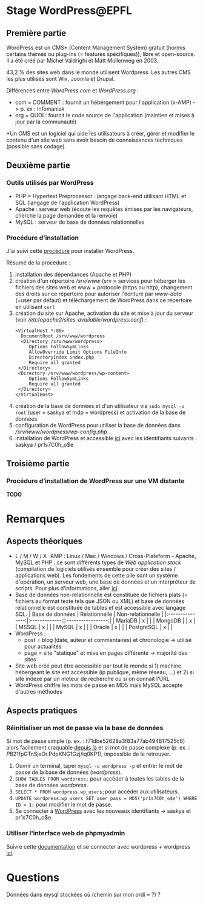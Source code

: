 # Stage WordPress@EPFL

## Première partie 

WordPress est un CMS* (Content Management System) gratuit (hormis certains thèmes ou plug-ins (= features spécifiques)), libre et open-source. Il a été créé par Michel Valdrighi et Matt Mullenweg en 2003.

43,2 % des sites web dans le monde utilisent Wordpress. Les autres CMS les plus utilisés sont Wix, Joomla et Drupal.

Différences entre *WordPress.com* et *WordPress.org* :

- com = COMMENT : fournit un hébérgement pour l'application (x-AMP) -> p. ex : Infomaniak
- org = QUOI : fournit le code source de l'application (maintien et mises à jour par la communauté)

*Un CMS est un logiciel qui aide les utilisateurs à créer, gérer et modifier le contenu d'un site web sans avoir besoin de connaissances techniques (possible sans codage).

## Deuxième partie

### Outils utilisés par WordPress

- PHP = Hypertext Preprocessor : langage back-end utilisant HTML et SQL (langage de l'application WordPress)
- Apache : serveur web (écoute les requêtes émises par les navigateurs, cherche la page demandée et la renvoie)
- MySQL : serveur de base de données relationnelles

### Procédure d'installation

J'ai suivi cette [procédure](https://ubuntu.com/tutorials/install-and-configure-wordpress#1-overview) pour installer WordPress.

Résumé de la procédure :
1) installation des dépendances (Apache et PHP)
2) création d'un répertoire */srv/www* (srv = services pour héberger les fichiers des sites web et www = protocole (https ou http), changement des droits sur ce répertoire pour autoriser l'écriture par *www-data* (=user par défaut) et téléchargement de WordPress dans ce répertoire en utilisant `curl`
3) création du site sur Apache, activation du site et mise à jour du serveur (voir */etc/apache2/sites-available/wordpress.conf*) :
   ```
   <VirtualHost *:80>
     DocumentRoot /srv/www/wordpress
     <Directory /srv/www/wordpress>
        Options FollowSymLinks
        AllowOverride Limit Options FileInfo
        DirectoryIndex index.php
        Require all granted
    </Directory>
    <Directory /srv/www/wordpress/wp-content>
        Options FollowSymLinks
        Require all granted
    </Directory>
   </VirtualHost>
   ```
4) création de la base de données et d'un utilisateur via `sudo mysql -u root` (user = saskya et mdp = wordpress) et activation de la base de données
6) configuration de WordPress pour utiliser la base de données dans */srv/www/wordpress/wp-config.php*
7) installation de WordPress et accessible [ici](http://localhost/wp-admin/index.php) avec les identifiants suivants : saskya / pr1s7C0h_o$e

## Troisième partie

### Procédure d’installation de WordPress sur une VM distante

**TODO**

# Remarques

## Aspects théoriques

- L / M / W / X -AMP : Linux / Mac / Windows / Cross-Plateform - Apache, MySQL et PHP : ce sont différents types de *Web application stack* (compilation de logiciels utilisés ensemble pour créer des sites / applications web). Les fondements de cette pile sont un système d'opération, un serveur web, une base de données et un interpréteur de scripts. Pour plus d'informations, aller [ici](https://www.geeksforgeeks.org/what-is-the-difference-between-lamp-stack-mamp-stack-and-wamp-stack/).
- Base de données non-relationnelle est constituée de fichiers plats (= fichiers au format texte tels que JSON ou XML) et base de données relationnelle est constituée de tables et est accessible avec langage SQL.
  | Base de données | Relationnelle | Non-relationnelle |
  |:---------------:|:-------------:|:-----------------:|
  | MariaDB         | x             |                   |
  | MongoDB         |               | x                 |
  | MSSQL           | x             |                   |
  | MySQL           | x             |                   |
  | Oracle          | x             |                   |
  | PostgreSQL      | x             |                   |
- WordPress :
  - post = blog (date, auteur et commentaires) et chronologie -> utilisé pour actualités
  - page = site "statique" et mise en pages différente -> majorité des sites
- Site web créé peut être accessible par tout le monde si 1) machine hébergeant le site est accessible (ip publique, même réseau, ...) et 2) si site indexé par un moteur de recherche ou si on connait l'URL
- WordPress chiffre les mots de passe en MD5 mais MySQL accepte d'autres méthodes

## Aspects pratiques
 
### Réinitialiser un mot de passe via la base de données

Si mot de passe simple (p. ex. : f71dbe52628a3f83a77ab494817525c6) alors facilement craquable [depuis là](https://10015.io/tools/md5-encrypt-decrypt) et si mot de passe complexe (p. ex. : $P$B21fpGTnSjxOr.PdpKNG1Gzj/iq0KP1), impossible de le retrouver.

1) Ouvrir un terminal, taper `mysql -u wordpress -p` et entrer le mot de passe de la base de données (*wordpress*).
2) `SHOW TABLES FROM wordpress;` pour accéder à toutes les tables de la base de données *wordpress*.
3) `SELECT * FROM wordpress.wp_users;`pour accéder aux utilisateurs.
4) `UPDATE wordpress.wp_users SET user_pass = MD5('pr1s7C0h_o$e') WHERE ID = 1;` pour modifier le mot de passe.
5) Se connecter à [WordPress](http://localhost/wp-login.php) avec les nouveaux identifiants -> saskya et pr1s7C0h_o$e.

### Utiliser l'interface web de phpmyadmin

Suivre cette [documentation](https://ubuntu.com/server/docs/how-to-install-and-configure-phpmyadmin) et se connecter avec wordpress + wordpress [ici](http://localhost/phpmyadmin/index.php).

# Questions

Données dans mysql stockées où (chemin sur mon ordi = ?) ?
